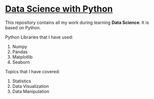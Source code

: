 # [Data Science with Python](https://github.com/SyedaAnoosha/Data-Science-with-Python)

This repository contains all my work during learning <b>Data Science</b>. It is based on Python.  

Python Libraries that I have used:
1. Numpy
2. Pandas
3. Matplotlib
4. Seaborn

Topics that I have covered:
1. Statistics
2. Data Visualization
3. Data Manipulation
   
